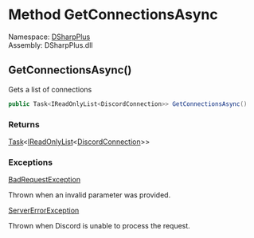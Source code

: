 # Method GetConnectionsAsync

Namespace: [DSharpPlus](DSharpPlus.md)  
Assembly: DSharpPlus.dll

## <a id="DSharpPlus_DiscordClient_GetConnectionsAsync"></a>GetConnectionsAsync\(\)

Gets a list of connections

```csharp
public Task<IReadOnlyList<DiscordConnection>> GetConnectionsAsync()
```

### Returns

[Task](https://learn.microsoft.com/dotnet/api/system.threading.tasks.task\-1)<[IReadOnlyList](https://learn.microsoft.com/dotnet/api/system.collections.generic.ireadonlylist\-1)<[DiscordConnection](DSharpPlus.Entities.DiscordConnection.md)\>\>

### Exceptions

[BadRequestException](DSharpPlus.Exceptions.BadRequestException.md)

Thrown when an invalid parameter was provided.

[ServerErrorException](DSharpPlus.Exceptions.ServerErrorException.md)

Thrown when Discord is unable to process the request.

